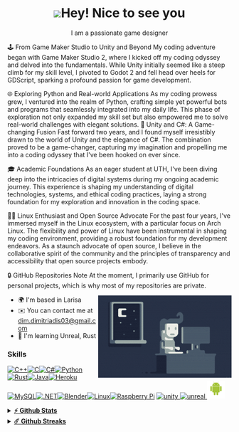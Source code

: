 <h1 align="center"> <img src="https://emojis.slackmojis.com/emojis/images/1531849430/4246/blob-sunglasses.gif?1531849430" width="36"/>Hey! Nice to see you </h1>

<p align="center"> 
  I am a passionate game designer
</p>


🕹️ From Game Maker Studio to Unity and Beyond 
My coding adventure began with Game Maker Studio 2, where I kicked off my coding odyssey and delved into the fundamentals. While Unity initially seemed like a steep climb for my skill level, I pivoted to Godot 2 and fell head over heels for GDScript, sparking a profound passion for game development. 

🌐 Exploring Python and Real-world Applications 
As my coding prowess grew, I ventured into the realm of Python, crafting simple yet powerful bots and programs that seamlessly integrated into my daily life. This phase of exploration not only expanded my skill set but also empowered me to solve real-world challenges with elegant solutions. 
🚀 Unity and C#: A Game-changing Fusion 
Fast forward two years, and I found myself irresistibly drawn to the world of Unity and the elegance of C#. The combination proved to be a game-changer, capturing my imagination and propelling me into a coding odyssey that I've been hooked on ever since. 

🎓 Academic Foundations 
As an eager student at UTH, I've been diving deep into the intricacies of digital systems during my ongoing academic journey. This experience is shaping my understanding of digital technologies, systems, and ethical coding practices, laying a strong foundation for my exploration and innovation in the coding space. 

👨‍💻 Linux Enthusiast and Open Source Advocate 
For the past four years, I've immersed myself in the Linux ecosystem, with a particular focus on Arch Linux. The flexibility and power of Linux have been instrumental in shaping my coding environment, providing a robust foundation for my development endeavors. As a staunch advocate of open source, I believe in the collaborative spirit of the community and the principles of transparency and accessibility that open source projects embody. 

🔒 GitHub Repositories Note 
At the moment, I primarily use GitHub for personal projects, which is why most of my repositories are private.

<img alt="Night Coding" src="https://raw.githubusercontent.com/AVS1508/AVS1508/master/assets/Night-Coding.gif" align="right"/>

*   🌍  I'm based in Larisa
*   ✉️  You can contact me at [dim.dimitriadis03@gmail.com](mailto:dim.dimitriadis03@gmail.com)
*   🧠  I'm learning Unreal, Rust

### Skills 
<p align="left">
<a href="https://docs.microsoft.com/en-us/cpp/?view=msvc-170" target="_blank" rel="noreferrer"><img src="https://raw.githubusercontent.com/danielcranney/readme-generator/main/public/icons/skills/cplusplus-colored.svg" width="36" height="36" alt="C++" /></a><a href="https://docs.microsoft.com/en-us/cpp/?view=msvc-170" target="_blank" rel="noreferrer"><img src="https://raw.githubusercontent.com/danielcranney/readme-generator/main/public/icons/skills/c-colored.svg" width="36" height="36" alt="C" /></a><a href="https://docs.microsoft.com/en-us/dotnet/csharp/" target="_blank" rel="noreferrer"><img src="https://raw.githubusercontent.com/danielcranney/readme-generator/main/public/icons/skills/csharp-colored.svg" width="36" height="36" alt="C#" /></a><a href="https://www.python.org/" target="_blank" rel="noreferrer"><img src="https://raw.githubusercontent.com/danielcranney/readme-generator/main/public/icons/skills/python-colored.svg" width="36" height="36" alt="Python" /></a><a href="https://www.rust-lang.org/" target="_blank" rel="noreferrer"><img src="https://raw.githubusercontent.com/danielcranney/readme-generator/main/public/icons/skills/rust-colored.svg" width="36" height="36" alt="Rust" /></a><a href="https://www.oracle.com/java/" target="_blank" rel="noreferrer"><img src="https://raw.githubusercontent.com/danielcranney/readme-generator/main/public/icons/skills/java-colored.svg" width="36" height="36" alt="Java" /></a><a href="https://www.heroku.com/" target="_blank" rel="noreferrer"><img src="https://raw.githubusercontent.com/danielcranney/readme-generator/main/public/icons/skills/heroku-colored.svg" width="36" height="36" alt="Heroku" /></a><a href="https://www.mysql.com/" target="_blank" rel="noreferrer"><img src="https://raw.githubusercontent.com/danielcranney/readme-generator/main/public/icons/skills/mysql-colored.svg" width="36" height="36" alt="MySQL" /></a><a href="https://dotnet.microsoft.com/en-us/" target="_blank" rel="noreferrer"><img src="https://raw.githubusercontent.com/danielcranney/readme-generator/main/public/icons/skills/dot-net-colored.svg" width="36" height="36" alt=".NET" /></a><a href="https://www.blender.org/" target="_blank" rel="noreferrer"><img src="https://raw.githubusercontent.com/danielcranney/readme-generator/main/public/icons/skills/blender-colored.svg" width="36" height="36" alt="Blender" /></a><a href="https://www.linux.org" target="_blank" rel="noreferrer"><img src="https://raw.githubusercontent.com/danielcranney/readme-generator/main/public/icons/skills/linux-colored.svg" width="36" height="36" alt="Linux" /></a><a href="https://www.raspberrypi.org/" target="_blank" rel="noreferrer"><img src="https://raw.githubusercontent.com/danielcranney/readme-generator/main/public/icons/skills/raspberrypi-colored.svg" width="36" height="36" alt="Raspberry Pi" /></a> <a href="https://unity.com/" target="_blank" rel="noreferrer"> <img src="https://www.vectorlogo.zone/logos/unity3d/unity3d-icon.svg" alt="unity" width="40" height="40"/> </a> <a href="https://unrealengine.com/" target="_blank" rel="noreferrer"> <img src="https://raw.githubusercontent.com/kenangundogan/fontisto/036b7eca71aab1bef8e6a0518f7329f13ed62f6b/icons/svg/brand/unreal-engine.svg" alt="unreal" width="40" height="40"/> </a> <a href="https://developer.android.com" target="_blank" rel="noreferrer"> <img src="https://raw.githubusercontent.com/devicons/devicon/master/icons/android/android-original-wordmark.svg" alt="android" width="40" height="40"/>
                    </p>
<details>
  <summary><b>⚡ Github Stats</b></summary>

  <br />
  <img height="180em" src="https://github-readme-stats.vercel.app/api/top-langs/?username=kilkistanproductions&exclude_repo=KNN-Image-Classification&show_icons=true&hide_border=true&layout=compact&langs_count=8"/>
</details>

<details>
  <summary><b>☄️ Github Streaks</b></summary>

  <br />
  <img height="180em" src="https://github-readme-streak-stats.herokuapp.com/?user=kilkistanproductions&hide_border=true" />
</details>
